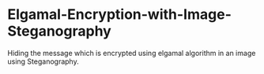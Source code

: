 # Elgamal-Encryption-with-Image-Steganography
Hiding the message which is encrypted using elgamal algorithm in an image using Steganography.
